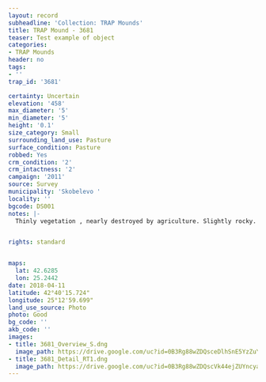 ```yaml
---
layout: record
subheadline: 'Collection: TRAP Mounds'
title: TRAP Mound - 3681
teaser: Test example of object
categories:
- TRAP Mounds
header: no
tags:
- ''
trap_id: '3681'

certainty: Uncertain
elevation: '458'
max_diameter: '5'
min_diameter: '5'
height: '0.1'
size_category: Small
surrounding_land_use: Pasture
surface_condition: Pasture
robbed: Yes
crm_condition: '2'
crm_intactness: '2'
campaign: '2011'
source: Survey
municipality: 'Skobelevo '
locality: ''
bgcode: DS001
notes: |-
  Thinly vegetation , nearly destroyed by agriculture. Slightly rocky. Possibly defunct mound. Appears to be an old robbers trench.


rights: standard


maps:
  lat: 42.6285
  lon: 25.2442
date: 2018-04-11
latitude: 42°40'15.724"
longitude: 25°12'59.699"
land_use_source: Photo
photo: Good
bg_code: ''
akb_code: ''
images:
- title: 3681_Overview_S.dng
  image_path: https://drive.google.com/uc?id=0B3Rg88wZDQsceDlhSnE5YzZuY00
- title: 3681_Detail_RT1.dng
  image_path: https://drive.google.com/uc?id=0B3Rg88wZDQscVk44ejZUYncyazQ
---
```

